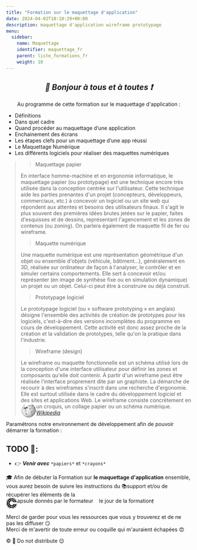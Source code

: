 ```yaml
---
title: "Formation sur le maquettage d'application"
date: 2024-04-02T10:10:29+00:00
description: maquettage d'application wireframe prototypage
menu:
  sidebar:
    name: Maquettage
    identifier: maquettage_fr
    parent: liste_formations_fr
    weight: 10
---
```

*<center>:loudspeaker: Bonjour à tous et à toutes :heavy_exclamation_mark:</center>*
---

<div class="d-sm-block alert alert-info " > <center>
<i class="fas fa-info-circle " style="color: blue;"></i> Au programme de cette formation sur le maquettage d'application  : </center>
<span class="text-left">

  - Définitions
  - Dans quel cadre
  - Quand procéder au maquettage d’une application 
  - Enchainement des écrans
  - Les étapes clefs pour un maquettage d’une app réussi 
  - Le Maquettage Numérique
  - Les différents logiciels pour réaliser des maquettes numériques 

</div>

>> Maquettage papier
>
>En interface homme-machine et en ergonomie informatique, le maquettage papier (ou prototypage) est une technique encore très utilisée dans la conception centrée sur l'utilisateur. Cette technique aide les parties prenantes d'un projet (concepteurs, développeurs, commerciaux, etc.) à concevoir un logiciel ou un site web qui répondent aux attentes et besoins des utilisateurs finaux. Il s'agit le plus souvent des premières idées brutes jetées sur le papier, faites d'esquisses et de dessins, représentant l'agencement et les zones de contenus (ou zoning). On parlera également de maquette fil de fer ou wireframe. 
>
>>Maquette numérique
>
>Une maquette numérique est une représentation géométrique d'un objet ou ensemble d'objets (véhicule, bâtiment...), généralement en 3D, réalisée sur ordinateur de façon à l'analyser, le contrôler et en simuler certains comportements.
Elle sert à concevoir et/ou représenter (en image de synthèse fixe ou en simulation dynamique) un projet ou un objet. Celui-ci peut être à construire ou déjà construit.
>
>
>>Prototypage logiciel
>
>Le prototypage logiciel (ou « software prototyping » en anglais) désigne l'ensemble des activités de création de prototypes pour les logiciels, c'est-à-dire des versions incomplètes du programme en cours de développement. Cette activité est donc assez proche de la création et la validation de prototypes, telle qu'on la pratique dans l'industrie. 
>
>>Wireframe (design)
>
>Le wireframe ou maquette fonctionnelle est un schéma utilisé lors de la conception d'une interface utilisateur pour définir les zones et composants qu'elle doit contenir. À partir d'un wireframe peut être réalisée l'interface proprement dite par un graphiste. La démarche de recourir à des wireframes s'inscrit dans une recherche d'ergonomie. Elle est surtout utilisée dans le cadre du développement logiciel et des sites et applications Web. Le wireframe consiste concrètement en un croquis, un collage papier ou un schéma numérique.
> <cite>[ <img style="float:left; margin: 1px; " height="40px" src="/files/images/wikipedia.png"> Wikipedia <i class="fas fa-external-link-alt"></i>](https://fr.wikipedia.org/wiki/Wireframe_(design) "Définition à lire pour bien comprendre")</cite>

Paramétrons notre environnement de développement afin de pouvoir démarrer la formation : 
## TODO  :roller_coaster:: 
- :point_right: ***Venir avec*** `*papiers*` et `*crayons*` 

<div class="d-sm-block  alert alert-success  text-left" role="alert">

:mortar_board: Afin de débuter la Formation sur **le maquettage d'application** ensemble, vous aurez besoin de suivre les instructions du :books:support et/ou de récupérer les éléments de la <span style='display:FLEX;margin:0'> <img style="vertical-align: bottom;" src="/images/icones/w30/capsule_30.png" alt="C">apsule donnés par le formateur &nbsp; <i class="fas fa-chalkboard-teacher"></i> &nbsp; le jour de la formation :exclamation:

</div>

Merci de garder pour vous les ressources que vous y trouverez et de ne pas les diffuser :smirk:  
Merci de m'avertir de toute erreur ou coquille qui m'auraient échapées :heart_eyes:

:copyright: :no_entry_sign: Do not distribute    :relieved: